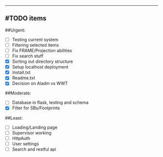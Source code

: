 ------------------
#TODO items
------------------
##Urgent:
  - [ ] Testing current system
  - [ ] Filtering  selected items
  - [ ] Fix FRAME/Projection abilities
  - [ ] Fix search stuff
  - [X] Sorting out directory structure
  - [X] Setup localhost deployment
  - [X] Install.txt
  - [X] Readme.txt
  - [X] Decision on Aladin vs WWT

##Moderate:
  - [ ] Database in flask, testing and schema
  - [X] Filter for SBs/Footprints

##Least:
  - [ ] Loading/Landing page
  - [ ] Supervisor working
  - [ ] HttpAuth 
  - [ ] User settings
  - [ ] Search and restful api
